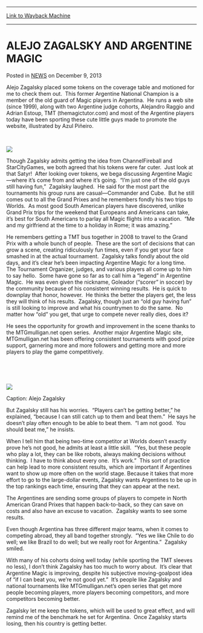 
---
[Link to Wayback Machine](https://web.archive.org/web/20221003045218/https://magic.wizards.com/en/articles/archive/alejo-zagalsky-and-argentine-magic-2013-12-09)

[_metadata_:description]:- "Alejo Zagalsky placed some tokens on the coverage table and motioned for me to check them out. This former Argentine National Champion is a member of the old guard of Magic players in Argentina. He runs a web site (since 1999), along with two Argentine judge cohorts, Alejandro Raggio and Adrian Estoup, TMT (themagictutor.com) and most of the Argentine players today have been"
[_metadata_:generator]:- "Drupal 7 (http://drupal.org)"
[_metadata_:node]:- "119266"
[_metadata_:publish_date]:- "2013-12-09"
[_metadata_:source]:- "div-main-content"
[_metadata_:title]:- "ALEJO ZAGALSKY AND ARGENTINE MAGIC"
[_metadata_:wayback_capture_timestamp]:- "2022-10-03 04:52:18"
[_metadata_:wayback_raw_url]:- "https://web.archive.org/web/20221003045218id_/https://magic.wizards.com/en/articles/archive/alejo-zagalsky-and-argentine-magic-2013-12-09"
[_metadata_:wayback_url]:- "https://magic.wizards.com/en/articles/archive/alejo-zagalsky-and-argentine-magic-2013-12-09"
---


ALEJO ZAGALSKY AND ARGENTINE MAGIC
==================================



 Posted in [NEWS](/en/articles)
 on December 9, 2013 










Alejo Zagalsky placed some tokens on the coverage table and motioned for me to check them out.  This former Argentine National Champion is a member of the old guard of Magic players in Argentina.  He runs a web site (since 1999), along with two Argentine judge cohorts, Alejandro Raggio and Adrian Estoup, TMT (themagictutor.com) and most of the Argentine players today have been sporting these cute little guys made to promote the website, illustrated by Azul Piñeiro.  

 


![](https://media.wizards.com/legacy/mtg/images/daily/events/gpsnt13/tokens.jpg)


  

Though Zagalsky admits getting the idea from ChannelFireball and StarCityGames, we both agreed that his tokens were far cuter.  Just look at that Satyr!  After looking over tokens, we bega discussing Argentine Magic—where it’s come from and where it’s going.  “I’m just one of the old guys still having fun,”  Zagalsky laughed.  He said for the most part the tournaments his group runs are casual—Commander and Cube.  But he still comes out to all the Grand Prixes and he remembers fondly his two trips to Worlds.  As most good South American players have discovered, unlike Grand Prix trips for the weekend that Europeans and Americans can take, it’s best for South Americans to parlay all Magic flights into a vacation.  “Me and my girlfriend at the time to a holiday in Rome; it was amazing.”  
  

He remembers getting a TMT bus together in 2008 to travel to the Grand Prix with a whole bunch of people.  These are the sort of decisions that can grow a scene, creating ridiculously fun times, even if you get your face smashed in at the actual tournament.  Zagalsky talks fondly about the old days, and it’s clear he’s been impacting Argentine Magic for a long time.  The Tournament Organizer, judges, and various players all come up to him to say hello.  Some have gone so far as to call him a “legend” in Argentine Magic.  He was even given the nickname, Goleador (“scorer” in soccer) by the community because of his consistent winning results.  He is quick to downplay that honor, however.  He thinks the better the players get, the less they will think of his results.  Zagalsky, though just an “old guy having fun” is still looking to improve and what his countrymen to do the same.  No matter how “old” you get, that urge to compete never really dies, does it?  
  

He sees the opportunity for growth and improvement in the scene thanks to the MTGmulligan.net open series.  Another major Argentine Magic site, MTGmulligan.net has been offering consistent tournaments with good prize support, garnering more and more followers and getting more and more players to play the game competitively.   

 


 


![](https://media.wizards.com/legacy/mtg/images/daily/events/gpsnt13/zagalsky.jpg)


Caption: Alejo Zagalsky


But Zagalsky still has his worries.  “Players can’t be getting better,” he explained, “because I can still catch up to them and beat them.”  He says he doesn’t play often enough to be able to beat them.  “I am not good.  You should beat me,” he insists.  

When I tell him that being two-time competitor at Worlds doesn’t exactly prove he’s not good, he admits at least a little skill.  “Yes, but these people who play a lot, they can be like robots, always making decisions without thinking.  I have to think about every one.  It’s work.”  This sort of practice can help lead to more consistent results, which are important if Argentines want to show up more often on the world stage. Because it takes that more effort to go to the large-dollar events, Zagalsky wants Argentines to be up in the top rankings each time, ensuring that they can appear at the next.  
  

The Argentines are sending some groups of players to compete in North American Grand Prixes that happen back-to-back, so they can save on costs and also have an excuse to vacation.  Zagalsky wants to see some results.  
  

Even though Argentina has three different major teams, when it comes to competing abroad, they all band together strongly.  “Yes we like Chile to do well; we like Brazil to do well; but we really root for Argentina.”  Zagalsky smiled.  
  

With many of his cohorts doing well today (while sporting the TMT sleeves no less), I don’t think Zagalsky has too much to worry about.  It’s clear that Argentine Magic is improving, despite his subjective moving-goalpost idea of “if I can beat you, we’re not good yet.”  It’s people like Zagalsky and national tournaments like MTGmulligan.net’s open series that get more people becoming players, more players becoming competitors, and more competitors becoming better.  
  

Zagalsky let me keep the tokens, which will be used to great effect, and will remind me of the benchmark he set for Argentina.  Once Zagalsky starts losing, then his country is getting better.







